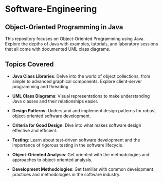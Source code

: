 # Software-Engineering

## Object-Oriented Programming in Java

This repository focuses on Object-Oriented Programming using Java. Explore the depths of Java with examples, tutorials, and laboratory sessions that all come with documented UML class diagrams.

## Topics Covered

- **Java Class Libraries**: Delve into the world of object collections, from simple to advanced graphical components. Explore client-server programming and threading.
  
- **UML Class Diagrams**: Visual representations to make understanding Java classes and their relationships easier.

- **Design Patterns**: Understand and implement design patterns for robust object-oriented software development.

- **Criteria for Good Design**: Dive into what makes software design effective and efficient.

- **Testing**: Learn about test-driven software development and the importance of rigorous testing in the software lifecycle.

- **Object-Oriented Analysis**: Get oriented with the methodologies and approaches to object-oriented analysis.

- **Development Methodologies**: Get familiar with common development practices and methodologies in the software industry.

